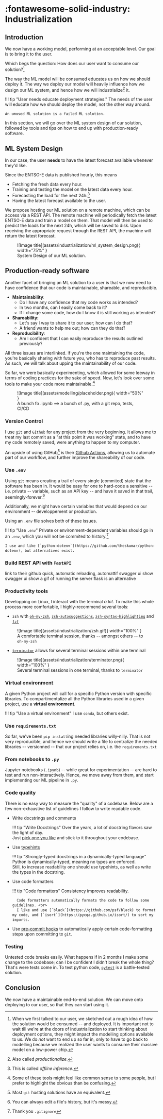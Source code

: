 # :fontawesome-solid-industry: Industrialization

## Introduction 

We now have a working model, performing at an acceptable level. Our goal is to bring it to the user.

Which begs the question: How does our user want to consume our solution?[^1]

[^1]: When we first talked to our user, we sketched out a rough idea of how the solution would be consumed -- and deployed. It is important not to wait till we're at the doors of industrialization to start thinking about deployment options, they might impact the modelling options available to us. We do _not_ want to end up so far in, only to have to go back to modelling because we realized the user wants to consume their massive model on a low-power chip. 

The way the ML model will be consumed educates us on how we should deploy it. 
The way we deploy our model will heavily influence how we design our ML system, and hence how we will industrialize[^2] it.

[^2]: Also called _productionalize_.

!!! tip "User needs educate deployment strategies."
    The needs of the user will educate how we should deploy the model, not the other way around.

    An unused ML solution is a failed ML solution.

In this section, we will go over the ML system design of our solution, followed by tools and tips on how to end up with production-ready software.

## ML System Design

In our case, the user **needs** to have the latest forecast available whenever they'd like.

Since the ENTSO-E data is published hourly, this means

- Fetching the fresh data every hour.
- Training and testing the model on the latest data every hour.
- Forecasting the load for the next 24h.[^3]
- Having the latest forecast available to the user.

[^3]: This is called _offline inference_.

We propose hosting our ML solution on a remote machine, which can be access via a REST API.
The remote machine will periodically fetch the latest ENTSO-E data and train a model on them.
That model will then be used to predict the loads for the next 24h, which will be saved to disk.
Upon receiving the appropriate request through the REST API, the machine will return the latest forecast.

<figure markdown="span">
  ![Image title](assets/industrialization/ml_system_design.png){ width="75%" }
  <figcaption>System Design of our ML solution.</figcaption>
</figure>

## Production-ready software

Another facet of bringing an ML solution to a user is that we now need to have confidence that our code is maintainable, shareable, and reproducible. 

- **Maintainability**:
    - Do I have any confidence that my code works as intended?
    - In two months, can I easily come back to it? 
    - If I change some code, how do I know it is still working as intended?
- **Shareability**: 
    - Let's say I way to share it to our user; how can I do that?
    - A friend wants to help me out; how can they do that?
- **Reproducibility**: 
    - Am I confident that I can easily reproduce the results outlined previously?

All three issues are interlinked.
If you're the one maintaining the code, you're basically sharing with future you, who has to reproduce past results.
As such, we will talk about upping the maintainability of our code.

So far, we were basically experimenting, which allowed for some leeway in terms of coding practices for the sake of speed.
Now, let's look over some tools to make your code more maintainable.[^4]

[^4]: Some of these tools might feel like common sense to some people, but I prefer to highlight the obvious than be confusing.

<figure markdown="span">
  ![Image title](assets/modelling/placeholder.png){ width="50%" }
  <figcaption>A bunch fo .ipynb ==> a bunch of .py, with a git repo, tests, CI/CD</figcaption>
</figure>


### Version Control

I use `git` and `Github` for any project from the very beginning. 
It allows me to treat my last commit as a "at this point it was working" state, and to have my code remotely saved, were anything to happen to my computer.

An upside of using GitHub[^5] is their [Github Actions](https://github.com/features/actions), allowing us to automate part of our workflow, and further improve the shareability of our code.

[^5]: Most `git` hosting solutions have an equivalent.

### Use `.env`

Using `git` means creating a trail of every single (commited) state that the software has been in.
It would be easy for one to hard-code a sensitive -- i.e. private -- variable, such as an API key -- and have it saved in that trail, seemingly-forever.[^6]

[^6]: You can always edit a file's history, but it's messy.

Additionally, we might have certain variables that would depend on our environment -- developpement or production.

Using an `.env` file solves both of these issues.

!!! tip "Use `.env`"
    Private or environment-dependent variables should go in an `.env`, which you will not be commited to history.[^7]

    I use and like [`python-dotenv`](https://github.com/theskumar/python-dotenv), but alternatives exist.

[^7]: Thank you `.gitignore`

### Build REST API with `FastAPI`

link to their github
quick, automatic reloading, automattif swagger ui
show swagger ui
show a gif of running the server
flask is an alternative

### Productivity tools

Developping on Linux, I interact with the terminal _a lot_. To make this whole process more comfortable, I highly-recommend several tools:

- `zsh` with [`oh-my-zsh`](https://ohmyz.sh), [`zsh-autosuggestions`](https://github.com/zsh-users/zsh-autosuggestions), [`zsh-syntax-highlighting`](https://github.com/zsh-users/zsh-syntax-highlighting) and [`fzf`](https://github.com/junegunn/fzf)

<figure markdown="span">
  ![Image title](assets/industrialization/zsh.gif){ width="100%" }
  <figcaption>A comfortable terminal session, thanks -- amongst others -- to <code>oh-my-zsh</code></figcaption>
</figure>

- [`terminator`](https://gnome-terminator.org) allows for several terminal sessions within one terminal

<figure markdown="span">
  ![Image title](assets/industrialization/terminator.png){ width="100%" }
  <figcaption>Several terminal sessions in one terminal, thanks to <code>terminator</code></figcaption>
</figure>

### Virtual environment

A given Python project will call for a specific Python version with specific libraries.
To compartimentalize all the Python libraries used in a given project, use a **virtual environment**.

!!! tip "Use a virtual environment"
    I use `conda`, but others exist.

### Use `requirements.txt`

So far, we've been `pip install`ing needed libraries willy-nilly. 
That is not very reproducible, and hence we should write a file to centralize the needed libraries -- versionned -- that our project relies on, i.e. the `requirements.txt`

### From notebooks to `.py`

Jupyter notebooks (`.ipynb`) -- while great for experimentation -- are hard to test and run non-interactively. 
Hence, we move away from them, and start implementing our ML pipeline in `.py`.

### Code quality

There is no easy way to measure the "quality" of a codebase.
Below are a few non-exhaustive list of guidelines I follow to write readable code.

- Write docstrings and comments

    !!! tip "Write Docstrings"
        Over the years, a lot of docstring flavors saw the light of day. <br>
        Just [pick one you like](https://docs.dasch.swiss/latest/DSP-TOOLS/developers/code-quality-tools/python-docstring-formatting/) and stick to it throughout your codebase.

- Use [typehints](https://docs.python.org/3/library/typing.html)

    !!! tip "Strongly-typed docstrings in a dynamically-typed language"
        Python is dynamically-typed, meaning no types are enforced. <br>
        Still, to increase readability one should use typehints, as well as write the types in the docstring.

- Use code formatters

    !!! tip "Code formatters"
        Consistency improves readability.
        
        Code formatters automatically formats the code to follow some guidelines. <br>
        I like and use [`black`](https://github.com/psf/black) to format my code, and [`isort`](https://pycqa.github.io/isort/) to sort my imports.

- Use [pre-commit hooks](https://pre-commit.com/) to automatically apply certain code-formatting steps upon committing to `git`.

### Testing

Untested code breaks easily. What happens if in 2 months I make some change to the codebase; can I be confident I didn't break the whole thing?
That's were tests come in. To test python code, [`pytest`](https://docs.pytest.org/en/stable/) is a battle-tested solution.

## Conclusion

We now have a maintainable end-to-end solution. We can move onto deploying to our user, so that they can start using it. 